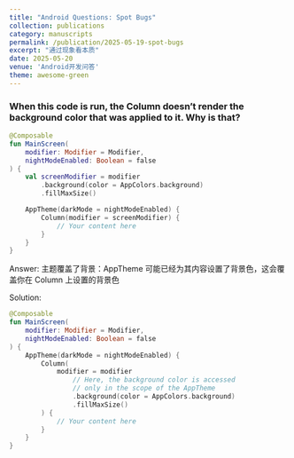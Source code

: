 ```yaml
---
title: "Android Questions: Spot Bugs"
collection: publications
category: manuscripts
permalink: /publication/2025-05-19-spot-bugs
excerpt: "通过现象看本质"
date: 2025-05-20
venue: 'Android开发问答'
theme: awesome-green
---
```


### When this code is run, the Column doesn’t render the background color that was applied to it. Why is that?
```kt
@Composable
fun MainScreen(
    modifier: Modifier = Modifier,
    nightModeEnabled: Boolean = false
) {
    val screenModifier = modifier
        .background(color = AppColors.background)
        .fillMaxSize()

    AppTheme(darkMode = nightModeEnabled) {
        Column(modifier = screenModifier) {
            // Your content here
        }
    }
}
```
Answer:
主题覆盖了背景：AppTheme 可能已经为其内容设置了背景色，这会覆盖你在 Column 上设置的背景色

Solution:

```kt
@Composable
fun MainScreen(
    modifier: Modifier = Modifier,
    nightModeEnabled: Boolean = false
) {
    AppTheme(darkMode = nightModeEnabled) {
        Column(
            modifier = modifier
                // Here, the background color is accessed
                // only in the scope of the AppTheme
                .background(color = AppColors.background)
                .fillMaxSize()
        ) {
            // Your content here
        }
    }
}
```